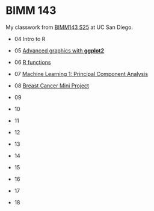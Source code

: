 # BIMM 143
My classwork from [BIMM143 S25](https://bioboot.github.io/bimm143_S25/) at UC San Diego.

- 04 Intro to R

- 05 [Advanced graphics with **ggplot2**](class05/class05.md)

- 06 [R functions](class06/class06.md)

- 07 [Machine Learning 1: Principal Component Analysis](class07/class07.md)

- 08 [Breast Cancer Mini Project]()

- 09

- 10

- 11

- 12

- 13

- 14

- 15

- 16

- 17

-  18
